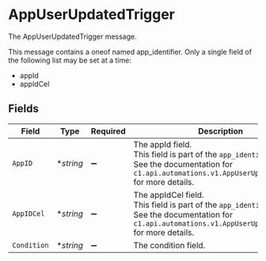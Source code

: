 # AppUserUpdatedTrigger

The AppUserUpdatedTrigger message.

This message contains a oneof named app_identifier. Only a single field of the following list may be set at a time:
  - appId
  - appIdCel



## Fields

| Field                                                                                                                                                           | Type                                                                                                                                                            | Required                                                                                                                                                        | Description                                                                                                                                                     |
| --------------------------------------------------------------------------------------------------------------------------------------------------------------- | --------------------------------------------------------------------------------------------------------------------------------------------------------------- | --------------------------------------------------------------------------------------------------------------------------------------------------------------- | --------------------------------------------------------------------------------------------------------------------------------------------------------------- |
| `AppID`                                                                                                                                                         | **string*                                                                                                                                                       | :heavy_minus_sign:                                                                                                                                              | The appId field.<br/>This field is part of the `app_identifier` oneof.<br/>See the documentation for `c1.api.automations.v1.AppUserUpdatedTrigger` for more details. |
| `AppIDCel`                                                                                                                                                      | **string*                                                                                                                                                       | :heavy_minus_sign:                                                                                                                                              | The appIdCel field.<br/>This field is part of the `app_identifier` oneof.<br/>See the documentation for `c1.api.automations.v1.AppUserUpdatedTrigger` for more details. |
| `Condition`                                                                                                                                                     | **string*                                                                                                                                                       | :heavy_minus_sign:                                                                                                                                              | The condition field.                                                                                                                                            |